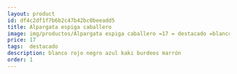 ```yaml
---
layout: product
id: df4c2df1f7b6b2c47b42bc0beeadd5
title: Alpargata espiga caballero 
image: img/productos/Alpargata espiga caballero =17 = destacado =blanco rojo negro azul kaki burdeos marrón.webp
price: 17 
tags:  destacado 
description: blanco rojo negro azul kaki burdeos marrón
order: 1
---
```

